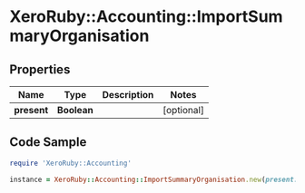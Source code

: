 # XeroRuby::Accounting::ImportSummaryOrganisation

## Properties

Name | Type | Description | Notes
------------ | ------------- | ------------- | -------------
**present** | **Boolean** |  | [optional] 

## Code Sample

```ruby
require 'XeroRuby::Accounting'

instance = XeroRuby::Accounting::ImportSummaryOrganisation.new(present: null)
```


